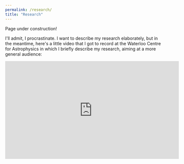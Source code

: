 ```yaml
---
permalink: /research/
title: "Research"
---
```


Page under construction!

I'll admit, I procrastinate. I want to describe my research elaborately, but in the meantime, here's a little video that I got to record at the Waterloo Centre for Astrophysics in which I briefly describe my research, aiming at a more general audience:

<iframe width="560" height="315" src="https://www.youtube.com/embed/B7AJY9GDR4U?si=SInMxDflexY6CIaO" title="YouTube video player" frameborder="0" allow="accelerometer; autoplay; clipboard-write; encrypted-media; gyroscope; picture-in-picture; web-share" referrerpolicy="strict-origin-when-cross-origin" allowfullscreen></iframe>
